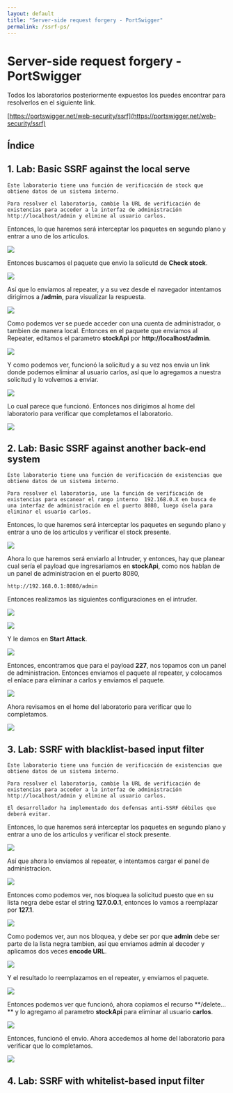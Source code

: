 ```yaml
---
layout: default
title: "Server-side request forgery - PortSwigger"
permalink: /ssrf-ps/
---
```


# Server-side request forgery - PortSwigger

Todos los laboratorios posteriormente expuestos los puedes encontrar para resolverlos en el siguiente link.

[https://portswigger.net/web-security/ssrf](https://portswigger.net/web-security/ssrf)

## Índice



## 1. Lab: Basic SSRF against the local serve

```
Este laboratorio tiene una función de verificación de stock que obtiene datos de un sistema interno.

Para resolver el laboratorio, cambie la URL de verificación de existencias para acceder a la interfaz de administración http://localhost/admin y elimine al usuario carlos.
```

Entonces, lo que haremos será interceptar los paquetes en segundo plano y entrar a uno de los articulos.

![](img1.png)

Entonces buscamos el paquete que envio la solicutd de **Check stock**.

![](img2.png)

Así que lo enviamos al repeater, y a su vez desde el navegador intentamos dirigirnos a **/admin**, para visualizar la respuesta.

![](img3.png)

Como podemos ver se puede acceder con una cuenta de administrador, o tambien de manera local. Entonces en el paquete que enviamos al Repeater, editamos el parametro **stockApi** por **http://localhost/admin**.

![](img4.png)

Y como podemos ver, funcionó la solicitud y a su vez nos envia un link donde podemos eliminar al usuario carlos, así que lo agregamos a nuestra solicitud y lo volvemos a enviar.

![](img5.png)

Lo cual parece que funcionó. Entonces nos dirigimos al home del laboratorio para verificar que completamos el laboratorio.

![](img6.png)

## 2. Lab: Basic SSRF against another back-end system

```
Este laboratorio tiene una función de verificación de existencias que obtiene datos de un sistema interno.

Para resolver el laboratorio, use la función de verificación de existencias para escanear el rango interno  192.168.0.X en busca de una interfaz de administración en el puerto 8080, luego úsela para eliminar el usuario carlos.
```

Entonces, lo que haremos será interceptar los paquetes en segundo plano y entrar a uno de los articulos y verificar el stock presente.

![](img7.png)

Ahora lo que haremos será enviarlo al Intruder, y entonces, hay que planear cual sería el payload que ingresariamos en **stockApi**, como nos hablan de un panel de administracion en el puerto 8080,

```
http://192.168.0.1:8080/admin
```

Entonces realizamos las siguientes configuraciones en el intruder.

![](img8.png)

![](img9.png)

Y le damos en **Start Attack**.

![](img10.png)

Entonces, encontramos que para el payload **227**, nos topamos con un panel de administracion. Entonces enviamos el paquete al repeater, y colocamos el enlace para eliminar a carlos y enviamos el paquete.

![](img11.png)

Ahora revisamos en el home del laboratorio para verificar que lo completamos.

![](img12.png)

## 3. Lab: SSRF with blacklist-based input filter

```
Este laboratorio tiene una función de verificación de existencias que obtiene datos de un sistema interno.

Para resolver el laboratorio, cambie la URL de verificación de existencias para acceder a la interfaz de administración http://localhost/admin y elimine al usuario carlos.

El desarrollador ha implementado dos defensas anti-SSRF débiles que deberá evitar.
```

Entonces, lo que haremos será interceptar los paquetes en segundo plano y entrar a uno de los articulos y verificar el stock presente.

![](img13.png)

Así que ahora lo enviamos al repeater, e intentamos cargar el panel de administracion.

![](img14.png)

Entonces como podemos ver, nos bloquea la solicitud puesto que en su lista negra debe estar el string **127.0.0.1**, entonces lo vamos a reemplazar por **127.1**.

![](img15.png)

Como podemos ver, aun nos bloquea, y debe ser por que **admin** debe ser parte de la lista negra tambien, así que enviamos admin al decoder y aplicamos dos veces **encode URL**.

![](img16.png)

Y el resultado lo reemplazamos en el repeater, y enviamos el paquete.

![](img17.png)

Entonces podemos ver que funcionó, ahora copiamos el recurso **/delete... ** y lo agregamo al parametro **stockApi** para eliminar al usuario **carlos**.

![](img18.png)

Entonces, funcionó el envio. Ahora accedemos al home del laboratorio para verificar que lo completamos.

![](img19.png)

## 4. Lab: SSRF with whitelist-based input filter

